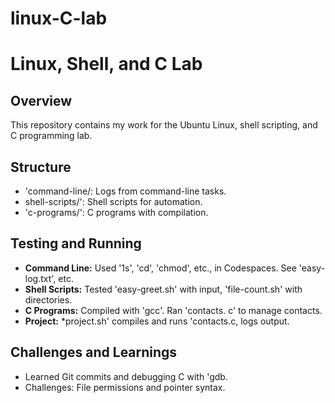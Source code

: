 # linux-C-lab

# Linux, Shell, and C Lab

## Overview
This repository contains my work for the Ubuntu Linux, shell scripting, and C programming lab.

## Structure
- 'command-line/: Logs from command-line tasks.
- shell-scripts/': Shell scripts for automation.
- 'c-programs/': C programs with compilation.

## Testing and Running
- **Command Line:** Used '1s', 'cd', 'chmod', etc., in Codespaces. See 'easy-log.txt', etc.
- **Shell Scripts:** Tested 'easy-greet.sh' with input,
'file-count.sh' with directories.
- **C Programs:** Compiled with 'gcc'. Ran 'contacts. c' to manage contacts.
- **Project:** *project.sh' compiles and runs 'contacts.c, logs output.

## Challenges and Learnings
- Learned Git commits and debugging C with 'gdb.
- Challenges: File permissions and pointer syntax.